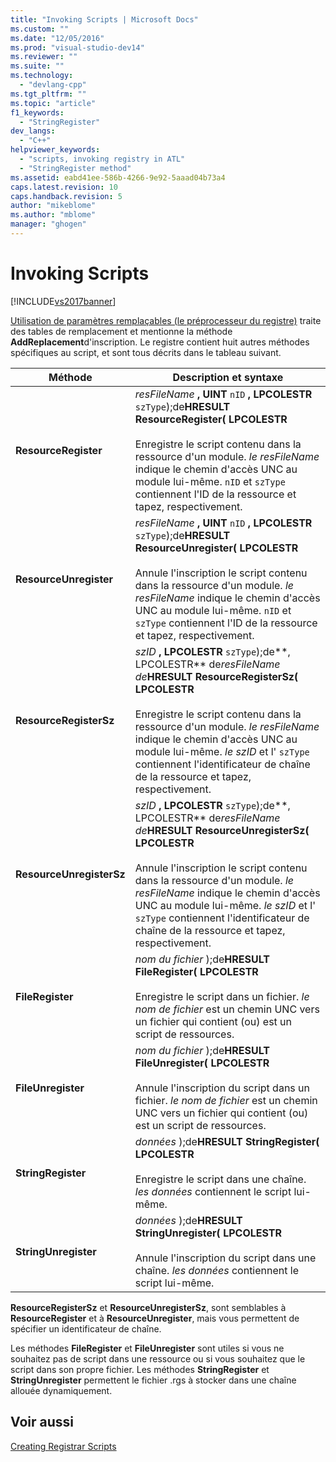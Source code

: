 ```yaml
---
title: "Invoking Scripts | Microsoft Docs"
ms.custom: ""
ms.date: "12/05/2016"
ms.prod: "visual-studio-dev14"
ms.reviewer: ""
ms.suite: ""
ms.technology: 
  - "devlang-cpp"
ms.tgt_pltfrm: ""
ms.topic: "article"
f1_keywords: 
  - "StringRegister"
dev_langs: 
  - "C++"
helpviewer_keywords: 
  - "scripts, invoking registry in ATL"
  - "StringRegister method"
ms.assetid: eabd41ee-586b-4266-9e92-5aaad04b73a4
caps.latest.revision: 10
caps.handback.revision: 5
author: "mikeblome"
ms.author: "mblome"
manager: "ghogen"
---
```

# Invoking Scripts
[!INCLUDE[vs2017banner](../assembler/inline/includes/vs2017banner.md)]

[Utilisation de paramètres remplaçables \(le préprocesseur du registre\)](../atl/using-replaceable-parameters-the-registrar-s-preprocessor.md) traite des tables de remplacement et mentionne la méthode **AddReplacement**d'inscription.  Le registre contient huit autres méthodes spécifiques au script, et sont tous décrits dans le tableau suivant.  
  
|Méthode|Description et syntaxe|  
|-------------|----------------------------|  
|**ResourceRegister**|*resFileName* **, UINT**  `nID` **, LPCOLESTR**  `szType`\);de**HRESULT ResourceRegister\( LPCOLESTR**<br /><br /> Enregistre le script contenu dans la ressource d'un module.  *le resFileName* indique le chemin d'accès UNC au module lui\-même.  `nID` et `szType` contiennent l'ID de la ressource et tapez, respectivement.|  
|**ResourceUnregister**|*resFileName* **, UINT**  `nID` **, LPCOLESTR**  `szType`\);de**HRESULT ResourceUnregister\( LPCOLESTR**<br /><br /> Annule l'inscription le script contenu dans la ressource d'un module.  *le resFileName* indique le chemin d'accès UNC au module lui\-même.  `nID` et `szType` contiennent l'ID de la ressource et tapez, respectivement.|  
|**ResourceRegisterSz**|*szID* **, LPCOLESTR**  `szType`\);de**, LPCOLESTR** de*resFileName de***HRESULT ResourceRegisterSz\( LPCOLESTR**<br /><br /> Enregistre le script contenu dans la ressource d'un module.  *le resFileName* indique le chemin d'accès UNC au module lui\-même.  *le szID* et l' `szType` contiennent l'identificateur de chaîne de la ressource et tapez, respectivement.|  
|**ResourceUnregisterSz**|*szID* **, LPCOLESTR**  `szType`\);de**, LPCOLESTR** de*resFileName de***HRESULT ResourceUnregisterSz\( LPCOLESTR**<br /><br /> Annule l'inscription le script contenu dans la ressource d'un module.  *le resFileName* indique le chemin d'accès UNC au module lui\-même.  *le szID* et l' `szType` contiennent l'identificateur de chaîne de la ressource et tapez, respectivement.|  
|**FileRegister**|*nom du fichier* \);de**HRESULT FileRegister\( LPCOLESTR**<br /><br /> Enregistre le script dans un fichier.  *le nom de fichier* est un chemin UNC vers un fichier qui contient \(ou\) est un script de ressources.|  
|**FileUnregister**|*nom du fichier* \);de**HRESULT FileUnregister\( LPCOLESTR**<br /><br /> Annule l'inscription du script dans un fichier.  *le nom de fichier* est un chemin UNC vers un fichier qui contient \(ou\) est un script de ressources.|  
|**StringRegister**|*données* \);de**HRESULT StringRegister\( LPCOLESTR**<br /><br /> Enregistre le script dans une chaîne.  *les données* contiennent le script lui\-même.|  
|**StringUnregister**|*données* \);de**HRESULT StringUnregister\( LPCOLESTR**<br /><br /> Annule l'inscription du script dans une chaîne.  *les données* contiennent le script lui\-même.|  
  
 **ResourceRegisterSz** et **ResourceUnregisterSz**, sont semblables à **ResourceRegister** et à **ResourceUnregister**, mais vous permettent de spécifier un identificateur de chaîne.  
  
 Les méthodes **FileRegister** et **FileUnregister** sont utiles si vous ne souhaitez pas de script dans une ressource ou si vous souhaitez que le script dans son propre fichier.  Les méthodes **StringRegister** et **StringUnregister** permettent le fichier .rgs à stocker dans une chaîne allouée dynamiquement.  
  
## Voir aussi  
 [Creating Registrar Scripts](../atl/creating-registrar-scripts.md)
